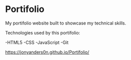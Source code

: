 # Portifolio

My portifolio website built to showcase my technical skills.

Technologies used by this portifolio:

-HTML5
-CSS
-JavaScript
-Git

https://jonyanders0n.github.io/Portifolio/
